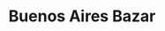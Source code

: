 ---
title: "Buenos Aires Bazar"
url: /ciudad-autonoma-de-buenos-aires/buenos-aires-bazar/
shop: menaje del hogar
---